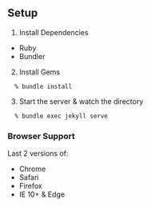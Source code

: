 ## Setup

1. Install Dependencies
* Ruby
* Bundler

2. Install Gems

  ```shell
    % bundle install
  ```

3. Start the server & watch the directory

  ```shell
    % bundle exec jekyll serve
  ```

### Browser Support
Last 2 versions of:
- Chrome
- Safari
- Firefox
- IE 10+ & Edge

